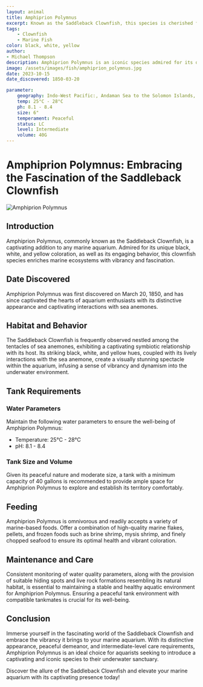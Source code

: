 ```yaml
---
layout: animal
title: Amphiprion Polymnus
excerpt: Known as the Saddleback Clownfish, this species is cherished for its unique appearance and engaging behavior. It is often found nestled among the tentacles of sea anemones, showcasing a fascinating symbiotic relationship and adding vibrancy to any marine aquarium.
tags:
    - Clownfish
    - Marine Fish
color: black, white, yellow
author:
- Michael Thompson
description: Amphiprion Polymnus is an iconic species admired for its distinctive coloration and lively interactions with sea anemones.
image: /assets/images/fish/amphiprion_polymnus.jpg
date: 2023-10-15
date_discovered: 1850-03-20

parameter:
    geography: Indo-West Pacific:, Andaman Sea to the Solomon Islands, north to the Ryukyu Islands, south to the Great Barrier Reef
    temp: 25°C - 28°C
    ph: 8.1 - 8.4
    size: 6"
    temperament: Peaceful
    status: LC
    level: Intermediate
    volume: 40G
---
```


# Amphiprion Polymnus: Embracing the Fascination of the Saddleback Clownfish

![Amphiprion Polymnus](amphiprion_polymnus.jpg)

## Introduction

Amphiprion Polymnus, commonly known as the Saddleback Clownfish, is a captivating addition to any marine aquarium. Admired for its unique black, white, and yellow coloration, as well as its engaging behavior, this clownfish species enriches marine ecosystems with vibrancy and fascination.

## Date Discovered

Amphiprion Polymnus was first discovered on March 20, 1850, and has since captivated the hearts of aquarium enthusiasts with its distinctive appearance and captivating interactions with sea anemones.

## Habitat and Behavior

The Saddleback Clownfish is frequently observed nestled among the tentacles of sea anemones, exhibiting a captivating symbiotic relationship with its host. Its striking black, white, and yellow hues, coupled with its lively interactions with the sea anemone, create a visually stunning spectacle within the aquarium, infusing a sense of vibrancy and dynamism into the underwater environment.

## Tank Requirements

### Water Parameters

Maintain the following water parameters to ensure the well-being of Amphiprion Polymnus:

- Temperature: 25°C - 28°C
- pH: 8.1 - 8.4

### Tank Size and Volume

Given its peaceful nature and moderate size, a tank with a minimum capacity of 40 gallons is recommended to provide ample space for Amphiprion Polymnus to explore and establish its territory comfortably.

## Feeding

Amphiprion Polymnus is omnivorous and readily accepts a variety of marine-based foods. Offer a combination of high-quality marine flakes, pellets, and frozen foods such as brine shrimp, mysis shrimp, and finely chopped seafood to ensure its optimal health and vibrant coloration.

## Maintenance and Care

Consistent monitoring of water quality parameters, along with the provision of suitable hiding spots and live rock formations resembling its natural habitat, is essential to maintaining a stable and healthy aquatic environment for Amphiprion Polymnus. Ensuring a peaceful tank environment with compatible tankmates is crucial for its well-being.

## Conclusion

Immerse yourself in the fascinating world of the Saddleback Clownfish and embrace the vibrancy it brings to your marine aquarium. With its distinctive appearance, peaceful demeanor, and intermediate-level care requirements, Amphiprion Polymnus is an ideal choice for aquarists seeking to introduce a captivating and iconic species to their underwater sanctuary.

Discover the allure of the Saddleback Clownfish and elevate your marine aquarium with its captivating presence today!
